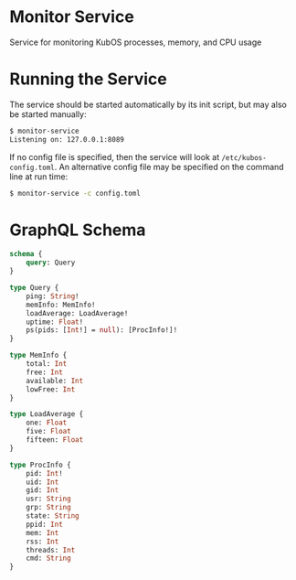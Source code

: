 # Monitor Service

Service for monitoring KubOS processes, memory, and CPU usage

# Running the Service

The service should be started automatically by its init script, but may also be started manually:

```bash
$ monitor-service
Listening on: 127.0.0.1:8089
```

If no config file is specified, then the service will look at `/etc/kubos-config.toml`.
An alternative config file may be specified on the command line at run time:

```bash
$ monitor-service -c config.toml
```

# GraphQL Schema

```graphql
schema {
    query: Query
}

type Query {
    ping: String!
    memInfo: MemInfo!
    loadAverage: LoadAverage!
    uptime: Float!
    ps(pids: [Int!] = null): [ProcInfo!]!
}

type MemInfo {
    total: Int
    free: Int
    available: Int
    lowFree: Int
}

type LoadAverage {
    one: Float
    five: Float
    fifteen: Float
}

type ProcInfo {
    pid: Int!
    uid: Int
    gid: Int
    usr: String
    grp: String
    state: String
    ppid: Int
    mem: Int
    rss: Int
    threads: Int
    cmd: String
}
```